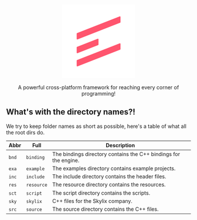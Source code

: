 <div align="center">
    <br />
    <img alt="Logo" width="200" src="res/Logo.svg" />
    <br />
    <p>A powerful cross-platform framework for reaching every corner of programming!</p>
</div>

## What's with the directory names?!
We try to keep folder names as short as possible, here's a table of what all the root dirs do.

| Abbr  | Full       | Description                                                       |
|-------|------------|-------------------------------------------------------------------|
| `bnd` | `binding`  | The bindings directory contains the C++ bindings for the engine.  |
| `exa` | `example`  | The examples directory contains example projects.                 |
| `inc` | `include`  | The include directory contains the header files.                  |
| `res` | `resource` | The resource directory contains the resources.                    |
| `sct` | `script`   | The script directory contains the scripts.                        |
| `sky` | `skylix`   | C++ files for the Skylix company.                                 |
| `src` | `source`   | The source directory contains the C++ files.                      |